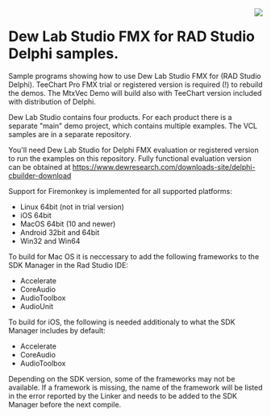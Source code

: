 <a href="https://www.dewresearch.com/products/mtxvec/mtxvec-for-delphi-c-builder">
<img align="right" src="https://www.dewresearch.com/templates/yootheme/cache/mtxvex-icon-ef5151c5.png">
</a>  

# Dew Lab Studio FMX for RAD Studio Delphi samples.
  
Sample programs showing how to use Dew Lab Studio FMX for (RAD Studio Delphi). TeeChart Pro FMX trial or registered version is required (!) to rebuild the demos. The MtxVec Demo will build also with TeeChart version included with distribution of Delphi. 

Dew Lab Studio contains four products. For each product there is a separate "main" demo project, which contains multiple examples. The VCL samples are in a separate repository. 

You'll need Dew Lab Studio for Delphi FMX evaluation or registered version to run the examples on this repository. Fully functional evaluation version can be obtained at https://www.dewresearch.com/downloads-site/delphi-cbuilder-download

Support for Firemonkey is implemented for all supported platforms:

* Linux 64bit (not in trial version)
* iOS 64bit
* MacOS 64bit (10 and newer)
* Android 32bit and 64bit
* Win32 and Win64

To build for Mac OS it is neccessary to add the following frameworks to the SDK Manager 
in the Rad Studio IDE:

* Accelerate
* CoreAudio
* AudioToolbox
* AudioUnit

To build for iOS, the following is needed additionaly to what the SDK Manager includes by default:

* Accelerate
* CoreAudio
* AudioToolbox

Depending on the SDK version, some of the frameworks may not be available. If a framework is missing, the name
of the framework will be listed in the error reported by the Linker and needs to be added to the SDK Manager before
the next compile.


